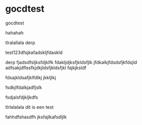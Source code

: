 # gocdtest
gocdtest


hahahah

tlralallala
derp

test123dfsjkafadskljfdaskld



derp
fjadsdfsljksfdjklfk
fdakljdjksfjkldsfjlk
jfdkalkjfdsdsfjkfdsjld
adfsakjdflssfkjdkjldsfjkldsfjkl
fajkjksldf

fdsajkldsafjklfdlkj
jkkljlkj

fsdkjlfdalkjadfjslk

fsdjalsfdjkljkdfs


tlrlalalala
dit is een test


fahhdfshasdfh
jksfajlkafsdljlk
